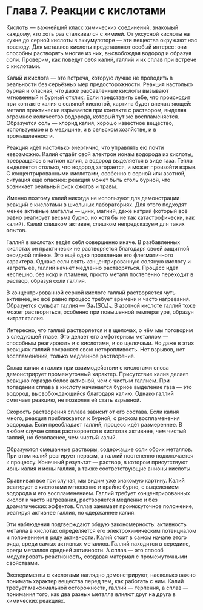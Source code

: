 # Глава 7. Реакции с кислотами

Кислоты — важнейший класс химических соединений, знакомый каждому, кто хоть раз сталкивался с химией. От уксусной кислоты на кухне до серной кислоты в аккумуляторе — эти вещества окружают нас повсюду. Для металлов кислоты представляют особый интерес: они способны растворять многие из них, высвобождая водород и образуя соли. Проверим, как поведут себя калий, галлий и их сплав при встрече с кислотами.

Калий и кислота — это встреча, которую лучше не проводить в реальности без серьёзных мер предосторожности. Реакция настолько бурная и опасная, что даже разбавленные кислоты вызывают мгновенный и бурный отклик. Если представить себе, что происходит при контакте калия с соляной кислотой, картина будет впечатляющей: металл практически взрывается при контакте с раствором, выделяя огромное количество водорода, который тут же воспламеняется. Образуется соль — хлорид калия, хорошо известное вещество, используемое и в медицине, и в сельском хозяйстве, и в промышленности.

Реакция идёт настолько энергично, что управлять ею почти невозможно. Калий отдаёт свой электрон ионам водорода из кислоты, превращаясь в катион калия, а водород выделяется в виде газа. Тепла выделяется столько, что водород загорается, и может произойти взрыв. С концентрированными кислотами, особенно с серной или азотной, ситуация ещё опаснее: реакция может быть столь бурной, что возникает реальный риск ожогов и травм.

Именно поэтому калий никогда не используют для демонстрации реакций с кислотами в школьных лабораториях. Для этого подходят менее активные металлы — цинк, магний, даже натрий (который всё равно реагирует весьма бурно, но хотя бы не так катастрофически, как калий). Калий слишком активен, слишком непредсказуем для таких опытов.

Галлий в кислотах ведёт себя совершенно иначе. В разбавленных кислотах он практически не растворяется благодаря своей защитной оксидной плёнке. Это ещё одно проявление его флегматичного характера. Однако если взять концентрированную соляную кислоту и нагреть её, галлий начнёт медленно растворяться. Процесс идёт неспешно, без искр и пламени, просто металл постепенно переходит в раствор, образуя соли галлия.

В концентрированной серной кислоте галлий растворяется чуть активнее, но всё равно процесс требует времени и часто нагревания. Образуется сульфат галлия — Ga₂(SO₄)₃. В азотной кислоте галлий тоже может растворяться, особенно при повышенной температуре, образуя нитрат галлия.

Интересно, что галлий растворяется и в щелочах, о чём мы поговорим в следующей главе. Это делает его амфотерным металлом — способным реагировать и с кислотами, и со щелочами. Но даже в этих реакциях галлий сохраняет свою неторопливость. Нет взрывов, нет воспламенений, только медленное растворение.

Сплав калия и галлия при взаимодействии с кислотами снова демонстрирует промежуточный характер. Присутствие калия делает реакцию гораздо более активной, чем с чистым галлием. При попадании сплава в кислоту начинается бурное выделение газа — это водород, высвобождающийся благодаря калию. Однако галлий смягчает реакцию, не позволяя ей стать взрывной.

Скорость растворения сплава зависит от его состава. Если калия много, реакция приближается к бурной, с риском воспламенения водорода. Если преобладает галлий, процесс идёт размереннее. В любом случае сплав растворяется в кислотах активнее, чем чистый галлий, но безопаснее, чем чистый калий.

Образуются смешанные растворы, содержащие соли обоих металлов. При этом калий реагирует первым, а галлий постепенно подключается к процессу. Конечный результат — раствор, в котором присутствуют ионы калия и ионы галлия, а также соответствующие анионы кислоты.

Сравнивая все три случая, мы видим уже знакомую картину. Калий реагирует с кислотами мгновенно и крайне бурно, с выделением водорода и его воспламенением. Галлий требует концентрированных кислот и часто нагревания, растворяется медленно и без драматических эффектов. Сплав занимает промежуточное положение, реагируя активнее галлия, но сдержаннее калия.

Эти наблюдения подтверждают общую закономерность: активность металла в кислотах определяется его электрохимическим потенциалом и положением в ряду активности. Калий стоит в самом начале этого ряда, среди самых активных металлов. Галлий находится в середине, среди металлов средней активности. А сплав — это способ модулировать реактивность, создавая материал с промежуточными свойствами.

Эксперименты с кислотами наглядно демонстрируют, насколько важно понимать характер вещества перед тем, как работать с ним. Калий требует максимальной осторожности, галлий — терпения, а сплав — понимания того, как два разных металла влияют друг на друга в химических реакциях.
